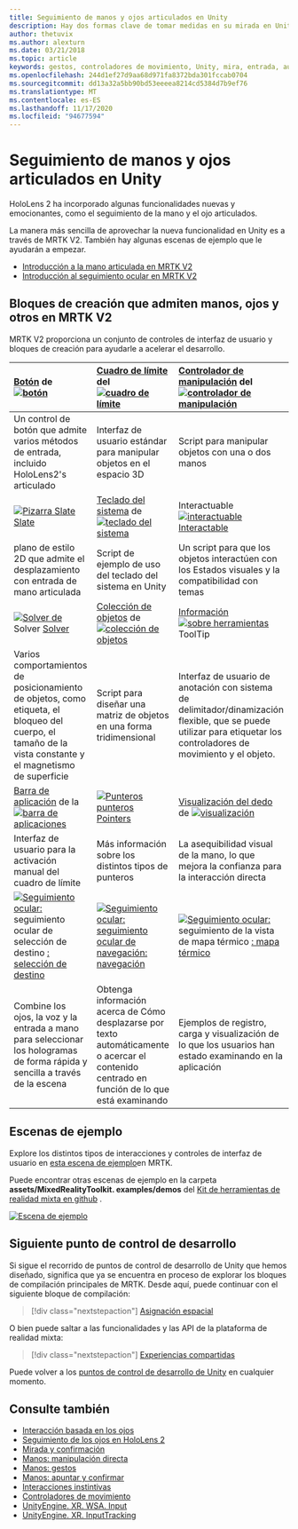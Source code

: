 ```yaml
---
title: Seguimiento de manos y ojos articulados en Unity
description: Hay dos formas clave de tomar medidas en su mirada en Unity, gestos de mano y controladores de movimiento.
author: thetuvix
ms.author: alexturn
ms.date: 03/21/2018
ms.topic: article
keywords: gestos, controladores de movimiento, Unity, mira, entrada, auriculares de realidad mixta, auriculares de realidad mixta de Windows, auriculares de realidad virtual, MRTK, kit de herramientas de realidad mixta
ms.openlocfilehash: 244d1ef27d9aa68d971fa8372bda301fccab0704
ms.sourcegitcommit: dd13a32a5bb90bd53eeeea8214cd5384d7b9ef76
ms.translationtype: MT
ms.contentlocale: es-ES
ms.lasthandoff: 11/17/2020
ms.locfileid: "94677594"
---
```

# <a name="articulated-hand-and-eye-tracking-in-unity"></a>Seguimiento de manos y ojos articulados en Unity

HoloLens 2 ha incorporado algunas funcionalidades nuevas y emocionantes, como el seguimiento de la mano y el ojo articulados.

La manera más sencilla de aprovechar la nueva funcionalidad en Unity es a través de MRTK V2. También hay algunas escenas de ejemplo que le ayudarán a empezar.

* [Introducción a la mano articulada en MRTK V2](https://microsoft.github.io/MixedRealityToolkit-Unity/Documentation/Input/HandTracking.html)
* [Introducción al seguimiento ocular en MRTK V2](https://microsoft.github.io/MixedRealityToolkit-Unity/Documentation/EyeTracking/EyeTracking_Main.html)

## <a name="building-blocks-supporting-hands-eyes-and-others-in-mrtk-v2"></a>Bloques de creación que admiten manos, ojos y otros en MRTK V2

MRTK V2 proporciona un conjunto de controles de interfaz de usuario y bloques de creación para ayudarle a acelerar el desarrollo.

|  [Botón](https://microsoft.github.io/MixedRealityToolkit-Unity/Documentation/README_Button.html) de [ ![ botón](images/MRTK_Button_Main.png)](https://microsoft.github.io/MixedRealityToolkit-Unity/Documentation/README_Button.html) | [Cuadro de límite](https://microsoft.github.io/MixedRealityToolkit-Unity/Documentation/README_BoundingBox.html) del [ ![ cuadro de límite](images/MRTK_BoundingBox_Main.png)](https://microsoft.github.io/MixedRealityToolkit-Unity/Documentation/README_BoundingBox.html) | [Controlador de manipulación](https://microsoft.github.io/MixedRealityToolkit-Unity/Documentation/README_ManipulationHandler.html) del [ ![ controlador de manipulación](images/MRTK_Manipulation_Main.png)](https://microsoft.github.io/MixedRealityToolkit-Unity/Documentation/README_ManipulationHandler.html) |
|:--- | :--- | :--- |
| Un control de botón que admite varios métodos de entrada, incluido HoloLens2's articulado | Interfaz de usuario estándar para manipular objetos en el espacio 3D | Script para manipular objetos con una o dos manos |
|  [ ![ Pizarra Slate](images/MRTK_Slate_Main.png)](https://microsoft.github.io/MixedRealityToolkit-Unity/Documentation/README_Slate.html) [Slate](https://microsoft.github.io/MixedRealityToolkit-Unity/Documentation/README_Slate.html) | [Teclado del sistema](https://microsoft.github.io/MixedRealityToolkit-Unity/Documentation/README_SystemKeyboard.html) de [ ![ teclado del sistema](images/MRTK_SystemKeyboard_Main.png)](https://microsoft.github.io/MixedRealityToolkit-Unity/Documentation/README_SystemKeyboard.html) | Interactuable [ ![ interactuable](images/InteractableExamples.png)](https://microsoft.github.io/MixedRealityToolkit-Unity/Documentation/README_Interactable.html) [Interactable](https://microsoft.github.io/MixedRealityToolkit-Unity/Documentation/README_Interactable.html) |
| plano de estilo 2D que admite el desplazamiento con entrada de mano articulada | Script de ejemplo de uso del teclado del sistema en Unity  | Un script para que los objetos interactúen con los Estados visuales y la compatibilidad con temas |
|  [ ![ Solver de](images/MRTK_Solver_Main.png)](https://microsoft.github.io/MixedRealityToolkit-Unity/Documentation/README_Solver.html) Solver [Solver](https://microsoft.github.io/MixedRealityToolkit-Unity/Documentation/README_Solver.html) | [Colección de objetos](https://microsoft.github.io/MixedRealityToolkit-Unity/Documentation/README_ManipulationHandler.html) de [ ![ colección de objetos](images/MRTK_ObjectCollection_Main.png)](https://microsoft.github.io/MixedRealityToolkit-Unity/Documentation/README_ManipulationHandler.html) | [Información](https://microsoft.github.io/MixedRealityToolkit-Unity/Documentation/README_Tooltip.html) [ ![ sobre herramientas](images/MRTK_Tooltip_Main.png)](https://microsoft.github.io/MixedRealityToolkit-Unity/Documentation/README_Tooltip.html) ToolTip |
| Varios comportamientos de posicionamiento de objetos, como etiqueta, el bloqueo del cuerpo, el tamaño de la vista constante y el magnetismo de superficie | Script para diseñar una matriz de objetos en una forma tridimensional | Interfaz de usuario de anotación con sistema de delimitador/dinamización flexible, que se puede utilizar para etiquetar los controladores de movimiento y el objeto. |
|  [Barra de aplicación](https://microsoft.github.io/MixedRealityToolkit-Unity/Documentation/README_AppBar.html) de la [ ![ barra de aplicaciones](images/MRTK_AppBar_Main.png)](https://microsoft.github.io/MixedRealityToolkit-Unity/Documentation/README_AppBar.html) | [ ![ Punteros punteros](images/MRTK_Pointer_Main.png)](https://microsoft.github.io/MixedRealityToolkit-Unity/Documentation/Input/Pointers.html) [Pointers](https://microsoft.github.io/MixedRealityToolkit-Unity/Documentation/Input/Pointers.html) | [Visualización del dedo](https://microsoft.github.io/MixedRealityToolkit-Unity/Documentation/README_FingertipVisualization.html) de [ ![ visualización](images/MRTK_FingertipVisualization_Main.png)](https://microsoft.github.io/MixedRealityToolkit-Unity/Documentation/README_FingertipVisualization.html) |
| Interfaz de usuario para la activación manual del cuadro de límite | Más información sobre los distintos tipos de punteros | La asequibilidad visual de la mano, lo que mejora la confianza para la interacción directa |
|  [ ![ Seguimiento ocular:](images/mrtk_et_targetselect.png)](https://microsoft.github.io/MixedRealityToolkit-Unity/Documentation/EyeTracking/EyeTracking_TargetSelection.html) seguimiento ocular de selección de destino [: selección de destino](https://microsoft.github.io/MixedRealityToolkit-Unity/Documentation/EyeTracking/EyeTracking_TargetSelection.html) | [ ![ Seguimiento ocular:](images/mrtk_et_navigation.png)](https://microsoft.github.io/MixedRealityToolkit-Unity/Documentation/EyeTracking/EyeTracking_Navigation.html) [seguimiento ocular de navegación: navegación](https://microsoft.github.io/MixedRealityToolkit-Unity/Documentation/EyeTracking/EyeTracking_Navigation.html) | [ ![ Seguimiento ocular:](images/mrtk_et_heatmaps.png)](https://microsoft.github.io/MixedRealityToolkit-Unity/Documentation/EyeTracking/EyeTracking_Visualization.html) seguimiento de la vista de mapa térmico [: mapa térmico](https://microsoft.github.io/MixedRealityToolkit-Unity/Documentation/EyeTracking/EyeTracking_Visualization.html) |
| Combine los ojos, la voz y la entrada a mano para seleccionar los hologramas de forma rápida y sencilla a través de la escena | Obtenga información acerca de Cómo desplazarse por texto automáticamente o acercar el contenido centrado en función de lo que está examinando| Ejemplos de registro, carga y visualización de lo que los usuarios han estado examinando en la aplicación |

## <a name="example-scenes"></a>Escenas de ejemplo

Explore los distintos tipos de interacciones y controles de interfaz de usuario en [esta escena de ejemplo](https://microsoft.github.io/MixedRealityToolkit-Unity/Documentation/README_HandInteractionExamples.html)en MRTK.

Puede encontrar otras escenas de ejemplo en la carpeta **assets/MixedRealityToolkit. examples/demos** del [Kit de herramientas de realidad mixta en github](https://github.com/Microsoft/MixedRealityToolkit-Unity) .

[![Escena de ejemplo](images/MRTK_Examples.png)](https://microsoft.github.io/MixedRealityToolkit-Unity/Documentation/README_HandInteractionExamples.html)

## <a name="next-development-checkpoint"></a>Siguiente punto de control de desarrollo

Si sigue el recorrido de puntos de control de desarrollo de Unity que hemos diseñado, significa que ya se encuentra en proceso de explorar los bloques de compilación principales de MRTK. Desde aquí, puede continuar con el siguiente bloque de compilación:

> [!div class="nextstepaction"]
> [Asignación espacial](spatial-mapping-in-unity.md)

O bien puede saltar a las funcionalidades y las API de la plataforma de realidad mixta:

> [!div class="nextstepaction"]
> [Experiencias compartidas](shared-experiences-in-unity.md)

Puede volver a los [puntos de control de desarrollo de Unity](unity-development-overview.md#2-core-building-blocks) en cualquier momento.

## <a name="see-also"></a>Consulte también

* [Interacción basada en los ojos](../../design/eye-gaze-interaction.md)
* [Seguimiento de los ojos en HoloLens 2](../../design/eye-tracking.md)
* [Mirada y confirmación](../../design/gaze-and-commit.md)
* [Manos: manipulación directa](../../design/direct-manipulation.md)
* [Manos: gestos](../../design/gaze-and-commit.md#composite-gestures)
* [Manos: apuntar y confirmar](../../design/point-and-commit.md)
* [Interacciones instintivas](../../design/interaction-fundamentals.md)
* [Controladores de movimiento](../../design/motion-controllers.md)
* [UnityEngine. XR. WSA. Input](https://docs.unity3d.com/ScriptReference/XR.WSA.Input.InteractionManager.html)
* [UnityEngine. XR. InputTracking](https://docs.unity3d.com/ScriptReference/XR.InputTracking.html)
